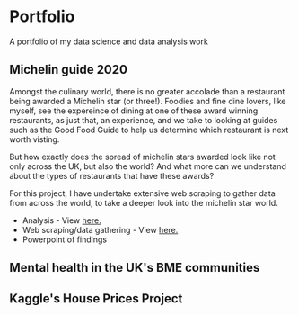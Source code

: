 # Portfolio
A portfolio of my data science and data analysis work

## Michelin guide 2020
Amongst the culinary world, there is no greater accolade than a restaurant being awarded a Michelin star (or three!). Foodies and fine dine lovers, like myself, see the expereince of dining at one of these award winning restaurants, as just that, an experience, and we take to looking at guides such as the Good Food Guide to help us determine which restaurant is next worth visting.

But how exactly does the spread of michelin stars awarded look like not only across the UK, but also the world? And what more can we understand about the types of restaurants that have these awards?

For this project, I have undertake extensive web scraping to gather data from across the world, to take a deeper look into the michelin star world.

- Analysis - View <a href="https://nbviewer.jupyter.org/github/VajihaHameed/Portfolio/blob/master/Michelin-Guide-2020/Michelin%20star%20restaurants%202020.ipynb">here.</a>
- Web scraping/data gathering - View <a href="https://nbviewer.jupyter.org/github/VajihaHameed/Portfolio/blob/master/Michelin-Guide-2020/Michelin%202020%20-%20Webscraping%20and%20data%20gathering.ipynb">here.</a>
- Powerpoint of findings

## Mental health in the UK's BME communities

## Kaggle's House Prices Project

